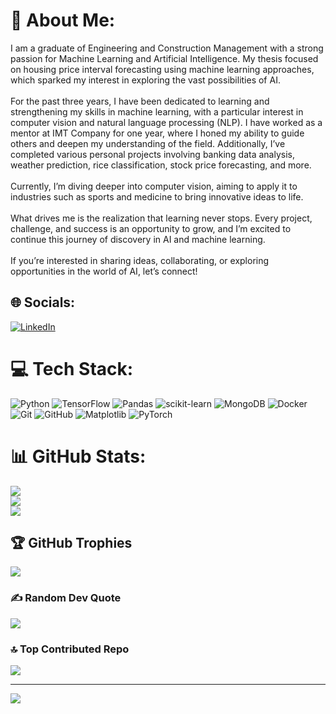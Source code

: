 # 💫 About Me:
I am a graduate of Engineering and Construction Management with a strong passion for Machine Learning and Artificial Intelligence. My thesis focused on housing price interval forecasting using machine learning approaches, which sparked my interest in exploring the vast possibilities of AI.<br><br>For the past three years, I have been dedicated to learning and strengthening my skills in machine learning, with a particular interest in computer vision and natural language processing (NLP). I have worked as a mentor at IMT Company for one year, where I honed my ability to guide others and deepen my understanding of the field. Additionally, I’ve completed various personal projects involving banking data analysis, weather prediction, rice classification, stock price forecasting, and more.<br><br>Currently, I’m diving deeper into computer vision, aiming to apply it to industries such as sports and medicine to bring innovative ideas to life.<br><br>What drives me is the realization that learning never stops. Every project, challenge, and success is an opportunity to grow, and I’m excited to continue this journey of discovery in AI and machine learning.<br><br>If you’re interested in sharing ideas, collaborating, or exploring opportunities in the world of AI, let’s connect!


## 🌐 Socials:
[![LinkedIn](https://img.shields.io/badge/LinkedIn-%230077B5.svg?logo=linkedin&logoColor=white)](https://linkedin.com/in/linkedin.com/in/amirrezalotfy) 

# 💻 Tech Stack:
![Python](https://img.shields.io/badge/python-3670A0?style=flat&logo=python&logoColor=ffdd54) ![TensorFlow](https://img.shields.io/badge/TensorFlow-%23FF6F00.svg?style=flat&logo=TensorFlow&logoColor=white) ![Pandas](https://img.shields.io/badge/pandas-%23150458.svg?style=flat&logo=pandas&logoColor=white) ![scikit-learn](https://img.shields.io/badge/scikit--learn-%23F7931E.svg?style=flat&logo=scikit-learn&logoColor=white) ![MongoDB](https://img.shields.io/badge/MongoDB-%234ea94b.svg?style=flat&logo=mongodb&logoColor=white) ![Docker](https://img.shields.io/badge/docker-%230db7ed.svg?style=flat&logo=docker&logoColor=white) ![Git](https://img.shields.io/badge/git-%23F05033.svg?style=flat&logo=git&logoColor=white) ![GitHub](https://img.shields.io/badge/github-%23121011.svg?style=flat&logo=github&logoColor=white) ![Matplotlib](https://img.shields.io/badge/Matplotlib-%23ffffff.svg?style=flat&logo=Matplotlib&logoColor=black) ![PyTorch](https://img.shields.io/badge/PyTorch-%23EE4C2C.svg?style=flat&logo=PyTorch&logoColor=white)
# 📊 GitHub Stats:
![](https://github-readme-stats.vercel.app/api?username=a-lotfi&theme=github_dark&hide_border=false&include_all_commits=false&count_private=false)<br/>
![](https://github-readme-streak-stats.herokuapp.com/?user=a-lotfi&theme=github_dark&hide_border=false)<br/>
![](https://github-readme-stats.vercel.app/api/top-langs/?username=a-lotfi&theme=github_dark&hide_border=false&include_all_commits=false&count_private=false&layout=compact)

## 🏆 GitHub Trophies
![](https://github-profile-trophy.vercel.app/?username=a-lotfi&theme=nord&no-frame=false&no-bg=true&margin-w=4)

### ✍️ Random Dev Quote
![](https://quotes-github-readme.vercel.app/api?type=horizontal&theme=dark)

### 🔝 Top Contributed Repo
![](https://github-contributor-stats.vercel.app/api?username=a-lotfi&limit=5&theme=github_dark_dimmed&combine_all_yearly_contributions=true)

---
[![](https://visitcount.itsvg.in/api?id=a-lotfi&icon=0&color=0)](https://visitcount.itsvg.in)

<!-- Proudly created with GPRM ( https://gprm.itsvg.in ) -->
